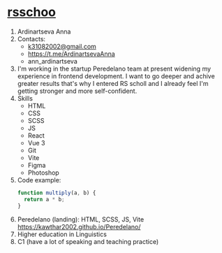 # [rsschoo](https://kawthar2002.github.io/Portfolio.project/)

1. Ardinartseva Anna
2. Contacts:
   - k31082002@gmail.com
   - https://t.me/ArdinartsevaAnna
   - ann_ardinartseva
3. I'm working in the startup Peredelano team at present widening my experience in frontend development. I want to go deeper and achive greater results that's why I entered RS scholl and I already feel I'm getting stronger and more self-confident.
4. Skills
   - HTML
   - CSS
   - SCSS
   - JS
   - React
   - Vue 3
   - Git
   - Vite
   - Figma
   - Photoshop
5. Code example:
   ```javascript
   function multiply(a, b) {
     return a * b;
   }
   ```
6. Peredelano (landing): HTML, SCSS, JS, Vite
    https://kawthar2002.github.io/Peredelano/
7. Higher education in Linguistics
8. C1 (have a lot of speaking and teaching practice)
